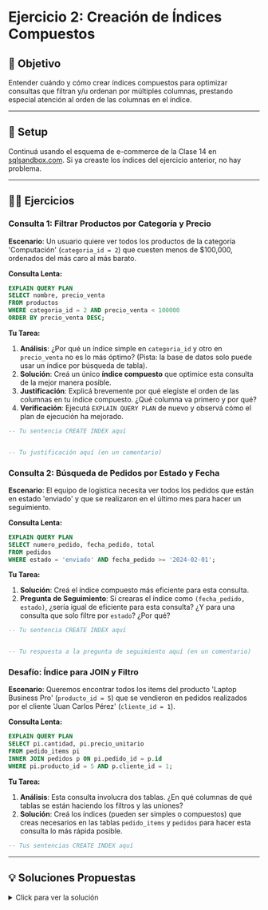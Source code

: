 # Ejercicio 2: Creación de Índices Compuestos

## 🎯 Objetivo

Entender cuándo y cómo crear índices compuestos para optimizar consultas que filtran y/u ordenan por múltiples columnas, prestando especial atención al orden de las columnas en el índice.

---

## 🚀 Setup

Continuá usando el esquema de e-commerce de la Clase 14 en [sqlsandbox.com](https://sqlsandbox.com). Si ya creaste los índices del ejercicio anterior, no hay problema.

---

## 🏋️‍♀️ Ejercicios

### Consulta 1: Filtrar Productos por Categoría y Precio

**Escenario**: Un usuario quiere ver todos los productos de la categoría 'Computación' (`categoria_id = 2`) que cuesten menos de $100,000, ordenados del más caro al más barato.

**Consulta Lenta:**
```sql
EXPLAIN QUERY PLAN
SELECT nombre, precio_venta 
FROM productos 
WHERE categoria_id = 2 AND precio_venta < 100000
ORDER BY precio_venta DESC;
```

**Tu Tarea:**

1.  **Análisis**: ¿Por qué un índice simple en `categoria_id` y otro en `precio_venta` no es lo más óptimo? (Pista: la base de datos solo puede usar un índice por búsqueda de tabla).
2.  **Solución**: Creá un único **índice compuesto** que optimice esta consulta de la mejor manera posible.
3.  **Justificación**: Explicá brevemente por qué elegiste el orden de las columnas en tu índice compuesto. ¿Qué columna va primero y por qué?
4.  **Verificación**: Ejecutá `EXPLAIN QUERY PLAN` de nuevo y observá cómo el plan de ejecución ha mejorado.

```sql
-- Tu sentencia CREATE INDEX aquí


-- Tu justificación aquí (en un comentario)

```

### Consulta 2: Búsqueda de Pedidos por Estado y Fecha

**Escenario**: El equipo de logística necesita ver todos los pedidos que están en estado 'enviado' y que se realizaron en el último mes para hacer un seguimiento.

**Consulta Lenta:**
```sql
EXPLAIN QUERY PLAN
SELECT numero_pedido, fecha_pedido, total
FROM pedidos
WHERE estado = 'enviado' AND fecha_pedido >= '2024-02-01';
```

**Tu Tarea:**

1.  **Solución**: Creá el índice compuesto más eficiente para esta consulta.
2.  **Pregunta de Seguimiento**: Si crearas el índice como `(fecha_pedido, estado)`, ¿sería igual de eficiente para esta consulta? ¿Y para una consulta que solo filtre por `estado`? ¿Por qué?

```sql
-- Tu sentencia CREATE INDEX aquí


-- Tu respuesta a la pregunta de seguimiento aquí (en un comentario)

```

### Desafío: Índice para JOIN y Filtro

**Escenario**: Queremos encontrar todos los items del producto 'Laptop Business Pro' (`producto_id = 5`) que se vendieron en pedidos realizados por el cliente 'Juan Carlos Pérez' (`cliente_id = 1`).

**Consulta Lenta:**
```sql
EXPLAIN QUERY PLAN
SELECT pi.cantidad, pi.precio_unitario
FROM pedido_items pi
INNER JOIN pedidos p ON pi.pedido_id = p.id
WHERE pi.producto_id = 5 AND p.cliente_id = 1;
```

**Tu Tarea:**

1.  **Análisis**: Esta consulta involucra dos tablas. ¿En qué columnas de qué tablas se están haciendo los filtros y las uniones?
2.  **Solución**: Creá los índices (pueden ser simples o compuestos) que creas necesarios en las tablas `pedido_items` y `pedidos` para hacer esta consulta lo más rápida posible.

```sql
-- Tus sentencias CREATE INDEX aquí

```

---

## 💡 Soluciones Propuestas

<details>
<summary>Click para ver la solución</summary>

```sql
-- --- Consulta 1: Solución ---
CREATE INDEX idx_productos_categoria_precio ON productos(categoria_id, precio_venta DESC);

-- Justificación: Se pone 'categoria_id' primero porque es una igualdad (=), lo que permite a la base de datos acotar el conjunto de búsqueda a un grupo muy pequeño de inmediato. Luego, dentro de ese grupo, el índice ya está ordenado por 'precio_venta', por lo que la parte de ORDER BY es casi instantánea y no requiere un paso de ordenamiento adicional.


-- --- Consulta 2: Solución ---
CREATE INDEX idx_pedidos_estado_fecha ON pedidos(estado, fecha_pedido);

-- Respuesta a la pregunta: Un índice en (fecha_pedido, estado) no sería tan eficiente. La consulta filtra primero por 'estado', que tiene una cardinalidad más baja (pocos valores únicos). El índice (estado, fecha_pedido) permite a la DB saltar directamente a las filas de 'enviado' y luego buscar por fecha. Un índice en (fecha_pedido, estado) no sería útil para una consulta que solo filtre por 'estado', debido al orden de las columnas.


-- --- Desafío: Solución ---
-- Análisis: El JOIN se hace sobre pedido_items.pedido_id y pedidos.id.
-- El filtro se hace sobre pedido_items.producto_id y pedidos.cliente_id.
-- Por lo tanto, necesitamos buenos índices en esas cuatro columnas.

-- Índice para encontrar rápidamente los pedidos del cliente
CREATE INDEX idx_pedidos_cliente_id ON pedidos(cliente_id);

-- Índice para encontrar rápidamente los items del producto
CREATE INDEX idx_pedido_items_producto_id ON pedido_items(producto_id);

-- Nota: Un índice en pedido_items.pedido_id también es crucial, pero ya debería existir por ser una FK.

```

</details>
